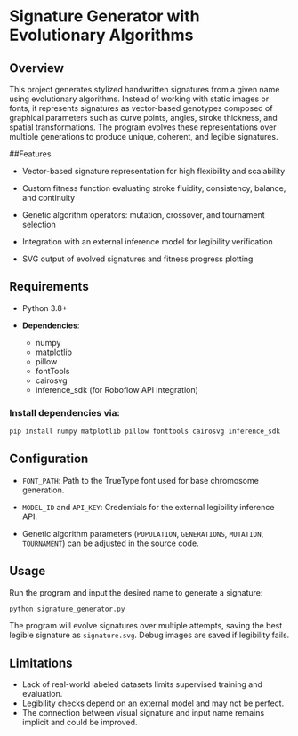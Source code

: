 # Signature Generator with Evolutionary Algorithms

## Overview
This project generates stylized handwritten signatures from a given name using evolutionary algorithms. Instead of working with static images or fonts, it represents signatures as vector-based genotypes composed of graphical parameters such as curve points, angles, stroke thickness, and spatial transformations. The program evolves these representations over multiple generations to produce unique, coherent, and legible signatures.

##Features
- Vector-based signature representation for high flexibility and scalability
- Custom fitness function evaluating stroke fluidity, consistency, balance, and continuity

- Genetic algorithm operators: mutation, crossover, and tournament selection

- Integration with an external inference model for legibility verification

- SVG output of evolved signatures and fitness progress plotting

## Requirements
- Python 3.8+

- **Dependencies**:
  - numpy
  - matplotlib
  - pillow
  - fontTools
  - cairosvg
  - inference_sdk (for Roboflow API integration)

### Install dependencies via:

```bash
pip install numpy matplotlib pillow fonttools cairosvg inference_sdk
```

## Configuration
- `FONT_PATH`: Path to the TrueType font used for base chromosome generation.

- `MODEL_ID` and `API_KEY`: Credentials for the external legibility inference API.

- Genetic algorithm parameters (`POPULATION`, `GENERATIONS`, `MUTATION`, `TOURNAMENT`) can be adjusted in the source code.

## Usage
Run the program and input the desired name to generate a signature:

```bash
python signature_generator.py
```
The program will evolve signatures over multiple attempts, saving the best legible signature as `signature.svg`. Debug images are saved if legibility fails.

## Limitations
- Lack of real-world labeled datasets limits supervised training and evaluation.
- Legibility checks depend on an external model and may not be perfect.
- The connection between visual signature and input name remains implicit and could be improved.
